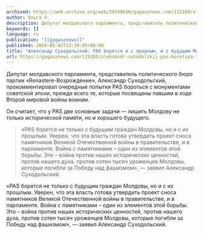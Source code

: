 ```yaml
---
archived: https://web.archive.org/web/20240630/gagauznews.com/115289/aleksandr-suhodolskij-pas-boretsya-i-s-proshlym-i-s-budushhim-moldovy.html
author: Ольга Л.
description: Депутат молдавского парламента, представитель политического бюро партии «Renastere-Возрождение», Александр Суходольский, прокомментировал очередные попытки PAS бороться с монументами советской эпохи, прежде всего те, которые посвящены павшим в ходе Второй мировой войны воинам. Он считает, что у PAS две основные задачи — лишить Молдову не только исторической памяти, но и хорошего будущего. «PAS борется не только с будущим граждан Молдовы, но и с их прошлым. Уверен, что эта власть готова утвердить проект сноса памятников Великой Отечественной войны в правительстве, и в парламенте. Война с памятниками – один из элементов этой борьбы. Это – война против наших исторических ценностей, против нашего духа, против […]
keywords: []
language: ru
publication: "[[gagauznews]]"
published: 2024-05-02T13:39:05+00:00
title: "Александр Суходольский: PAS борется и с прошлым, и с будущим Молдовы"
url: https://gagauznews.com/115289/aleksandr-suhodolskij-pas-boretsya-i-s-proshlym-i-s-budushhim-moldovy.html
---
```


Депутат молдавского парламента, представитель политического бюро партии «Renastere-Возрождение», Александр Суходольский, прокомментировал очередные попытки PAS бороться с монументами советской эпохи, прежде всего те, которые посвящены павшим в ходе Второй мировой войны воинам.

Он считает, что у PAS две основные задачи — лишить Молдову не только исторической памяти, но и хорошего будущего.

> «PAS борется не только с будущим граждан Молдовы, но и с их прошлым. Уверен, что эта власть готова утвердить проект сноса памятников Великой Отечественной войны в правительстве, и в парламенте. Война с памятниками – один из элементов этой борьбы. Это – война против наших исторических ценностей, против нашего духа, против сотен тысяч уроженцев Молдовы, которые погибли за Победу над фашизмом», — заявил Александр Суходольский.

«PAS борется не только с будущим граждан Молдовы, но и с их прошлым. Уверен, что эта власть готова утвердить проект сноса памятников Великой Отечественной войны в правительстве, и в парламенте. Война с памятниками – один из элементов этой борьбы. Это – война против наших исторических ценностей, против нашего духа, против сотен тысяч уроженцев Молдовы, которые погибли за Победу над фашизмом», — заявил Александр Суходольский.